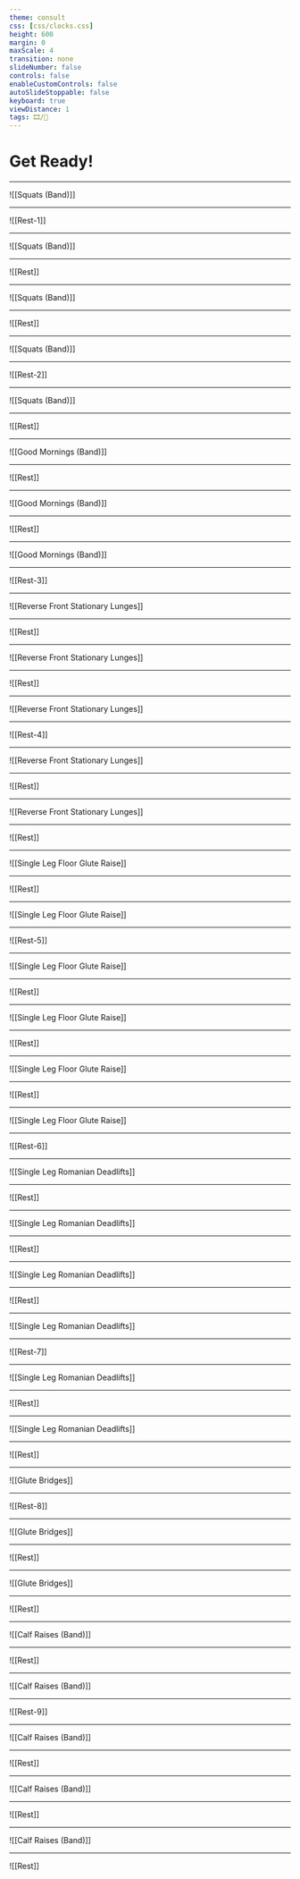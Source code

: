 ```yaml
---
theme: consult
css: [css/clocks.css]
height: 600
margin: 0
maxScale: 4
transition: none
slideNumber: false
controls: false
enableCustomControls: false
autoSlideStoppable: false
keyboard: true
viewDistance: 1
tags: 🎞/🌱️
---
```


# Get Ready!

---

![[Squats (Band)]]

---
  
![[Rest-1]]

---

![[Squats (Band)]]

---

![[Rest]]

---

![[Squats (Band)]]

---

![[Rest]]

---

![[Squats (Band)]]

---

![[Rest-2]]

---

![[Squats (Band)]]

---

![[Rest]]

---

![[Good Mornings (Band)]]

---

![[Rest]]

---

![[Good Mornings (Band)]]

---

![[Rest]]

---

![[Good Mornings (Band)]]

---

![[Rest-3]]

---

![[Reverse Front Stationary Lunges]]

---

![[Rest]]

---

![[Reverse Front Stationary Lunges]]

---

![[Rest]]

---

![[Reverse Front Stationary Lunges]]

---

![[Rest-4]]

---

![[Reverse Front Stationary Lunges]]

---

![[Rest]]

---

![[Reverse Front Stationary Lunges]]

---

![[Rest]]

---

![[Single Leg Floor Glute Raise]]

---

![[Rest]]

---

![[Single Leg Floor Glute Raise]]

---

![[Rest-5]]

---

![[Single Leg Floor Glute Raise]]

---

![[Rest]]

---

![[Single Leg Floor Glute Raise]]

---

![[Rest]]

---

![[Single Leg Floor Glute Raise]]

---

![[Rest]]

---

![[Single Leg Floor Glute Raise]]

---

![[Rest-6]]

---

![[Single Leg Romanian Deadlifts]]

---

![[Rest]]

---

![[Single Leg Romanian Deadlifts]]

---

![[Rest]]

---

![[Single Leg Romanian Deadlifts]]

---

![[Rest]]

---

![[Single Leg Romanian Deadlifts]]

---

![[Rest-7]]

---

![[Single Leg Romanian Deadlifts]]

---

![[Rest]]

---

![[Single Leg Romanian Deadlifts]]

---

![[Rest]]

---

![[Glute Bridges]]

---

![[Rest-8]]

---

![[Glute Bridges]]

---

![[Rest]]

---

![[Glute Bridges]]

---

![[Rest]]

---

![[Calf Raises (Band)]]

---

![[Rest]]

---

![[Calf Raises (Band)]]

---

![[Rest-9]]

---

![[Calf Raises (Band)]]

---

![[Rest]]

---

![[Calf Raises (Band)]]

---

![[Rest]]

---

![[Calf Raises (Band)]]

---

![[Rest]]
